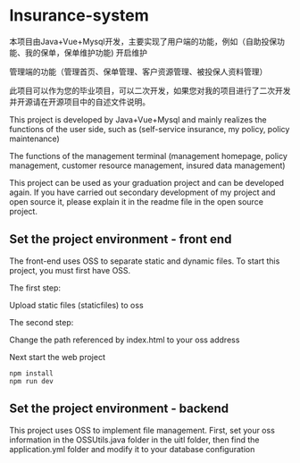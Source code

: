 # Insurance-system
​	本项目由Java+Vue+Mysql开发，主要实现了用户端的功能，例如（自助投保功能、我的保单，保单维护功能)
开启维护

管理端的功能（管理首页、保单管理、客户资源管理、被投保人资料管理）

​	此项目可以作为您的毕业项目，可以二次开发，如果您对我的项目进行了二次开发并开源请在开源项目中的自述文件说明。


 This project is developed by Java+Vue+Mysql and mainly realizes the functions of the user side, such as (self-service insurance, my policy, policy maintenance)

The functions of the management terminal (management homepage, policy management, customer resource management, insured data management)

 This project can be used as your graduation project and can be developed again. If you have carried out secondary development of my project and open source it, please explain it in the readme file in the open source project.

## Set the project environment - front end

 The front-end uses OSS to separate static and dynamic files. To start this project, you must first have OSS.

 The first step:

 Upload static files (staticfiles) to oss

 The second step:

 Change the path referenced by index.html to your oss address



Next start the web project

~~~vue
npm install
npm run dev
~~~

## Set the project environment - backend

 This project uses OSS to implement file management. First, set your oss information in the OSSUtils.java folder in the uitl folder, then find the application.yml folder and modify it to your database configuration
